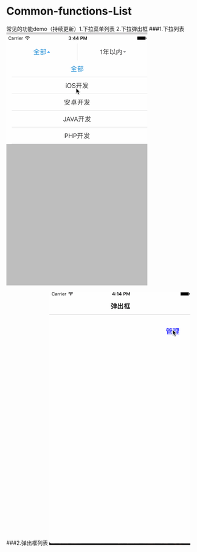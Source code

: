 # Common-functions-List
常见的功能demo（持续更新）1.下拉菜单列表 2.下拉弹出框
###1.下拉列表
![下拉列表图片](https://github.com/WindFlyCloud/Common-functions-List/blob/master/CXDropDownMenuView-%E4%B8%8B%E6%8B%89%E8%8F%9C%E5%8D%95%E5%88%97%E8%A1%A8/Demo%E6%95%88%E6%9E%9C.gif)

###2.弹出框列表
![弹出框列表](https://github.com/WindFlyCloud/Common-functions-List/blob/master/CXPopTableMenuView-%E5%BC%B9%E5%87%BA%E5%88%97%E8%A1%A8/Demo%E6%95%88%E6%9E%9C.gif)
